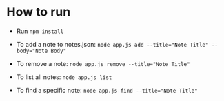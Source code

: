 # How to run

- Run `npm install`

- To add a note to notes.json: `node app.js add --title="Note Title" --body="Note Body"`

- To remove a note: `node app.js remove --title="Note Title"`

- To list all notes: `node app.js list`

- To find a specific note: `node app.js find --title="Note Title"`
